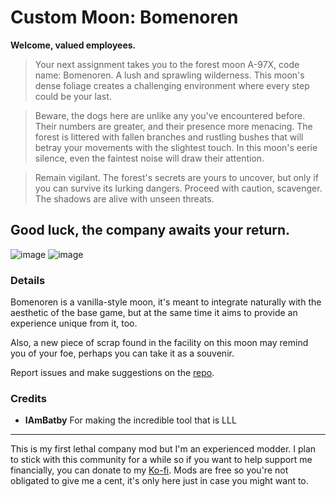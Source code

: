 # Custom Moon: Bomenoren

**Welcome, valued employees.**

>Your next assignment takes you to the forest moon A-97X, code name: Bomenoren. A lush and sprawling wilderness. This moon's dense foliage creates a challenging environment where every step could be your last.

>Beware, the dogs here are unlike any you've encountered before. Their numbers are greater, and their presence more menacing. The forest is littered with fallen branches and rustling bushes that will betray your movements with the slightest touch. In this moon's eerie silence, even the faintest noise will draw their attention.

>Remain vigilant. The forest's secrets are yours to uncover, but only if you can survive its lurking dangers. Proceed with caution, scavenger. The shadows are alive with unseen threats.

## Good luck, the company awaits your return.
![image](https://github.com/Wild-W/QuietMoonPatch/assets/39774593/0620b923-128d-4317-b87d-df3f83c7b31e)
![image](https://github.com/Wild-W/QuietMoonPatch/assets/39774593/17a11704-9223-4fe6-9702-23950a77c163)

### Details
Bomenoren is a vanilla-style moon, it's meant to integrate naturally with the aesthetic of the base game, but at the same time it aims to provide an experience unique from it, too.

Also, a new piece of scrap found in the facility on this moon may remind you of your foe, perhaps you can take it as a souvenir.

Report issues and make suggestions on the [repo](https://github.com/Wild-W/QuietMoonPatch).

### Credits
- **IAmBatby** For making the incredible tool that is LLL

---
This is my first lethal company mod but I'm an experienced modder. I plan to stick with this community for a while so if you want to help support me financially, you can donate to my [Ko-fi](https://ko-fi.com/wildw). Mods are free so you're not obligated to give me a cent, it's only here just in case you might want to.
